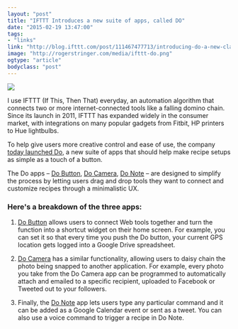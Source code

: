 ```yaml
---
layout: "post"
title: "IFTTT Introduces a new suite of apps, called DO"
date: "2015-02-19 13:47:00"
tags: 
- "links"
link: "http://blog.ifttt.com/post/111467477713/introducing-do-a-new-class-of-apps-by-ifttt"
image: "http://rogerstringer.com/media/ifttt-do.png"
ogtype: "article"
bodyclass: "post"
---
```


![](http://rogerstringer.com/media/ifttt-do.png)

I use IFTTT (If This, Then That) everyday, an automation algorithm that connects two or more internet-connected tools like a falling domino chain. Since its launch in 2011, IFTTT has expanded widely in the consumer market, with integrations on many popular gadgets from Fitbit, HP printers to Hue lightbulbs.

To help give users more creative control and ease of use, the company [today launched Do](http://blog.ifttt.com/post/111467477713/introducing-do-a-new-class-of-apps-by-ifttt), a new suite of apps that should help make recipe setups as simple as a touch of a button. 

The Do apps – [Do Button](https://ifttt.com/products/do/button), [Do Camera](https://ifttt.com/products/do/camera), [Do Note](https://ifttt.com/products/do/note) – are designed to simplify the process by letting users drag and drop tools they want to connect and customize recipes through a minimalistic UX.

### Here's a breakdown of the three apps:

1. [Do Button](https://ifttt.com/products/do/button) allows users to connect Web tools together and turn the function into a shortcut widget on their home screen. For example, you can set it so that every time you push the Do button, your current GPS location gets logged into a Google Drive spreadsheet.

2. [Do Camera](https://ifttt.com/products/do/camera) has a similar functionality, allowing users to daisy chain the photo being snapped to another application. For example, every photo you take from the Do Camera app can be programmed to automatically attach and emailed to a specific recipient, uploaded to Facebook or Tweeted out to your followers.

3. Finally, the [Do Note](https://ifttt.com/products/do/note) app lets users type any particular command and it can be added as a Google Calendar event or sent as a tweet. You can also use a voice command to trigger a recipe in Do Note.